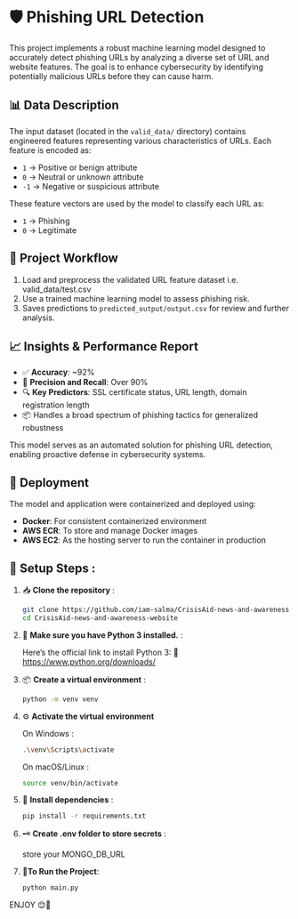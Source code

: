 # 🛡️ Phishing URL Detection

This project implements a robust machine learning model designed to accurately detect phishing URLs by analyzing a diverse set of URL and website features. The goal is to enhance cybersecurity by identifying potentially malicious URLs before they can cause harm.

## 📊 Data Description

The input dataset (located in the `valid_data/` directory) contains engineered features representing various characteristics of URLs. Each feature is encoded as:

- `1` → Positive or benign attribute
- `0` → Neutral or unknown attribute
- `-1` → Negative or suspicious attribute

These feature vectors are used by the model to classify each URL as:

- `1` → Phishing
- `0` → Legitimate

## 🔁 Project Workflow

1. Load and preprocess the validated URL feature dataset i.e. valid_data/test.csv
2. Use a trained machine learning model to assess phishing risk.
3. Saves predictions to `predicted_output/output.csv` for review and further analysis.

## 📈 Insights & Performance Report

- ✅ **Accuracy**: ~92%
- 📌 **Precision and Recall**: Over 90%
- 🔍 **Key Predictors**: SSL certificate status, URL length, domain registration length
- 📦 Handles a broad spectrum of phishing tactics for generalized robustness

This model serves as an automated solution for phishing URL detection, enabling proactive defense in cybersecurity systems.

## 🚀 Deployment

The model and application were containerized and deployed using:

- **Docker**: For consistent containerized environment
- **AWS ECR**: To store and manage Docker images
- **AWS EC2**: As the hosting server to run the container in production

## 🔧 Setup Steps :

1. 📥 **Clone the repository** :
    ```bash
    git clone https://github.com/iam-salma/CrisisAid-news-and-awareness-website.git
    cd CrisisAid-news-and-awareness-website
    ```

2. 🐍 **Make sure you have Python 3 installed.** :

   Here’s the official link to install Python 3:
        🔗 https://www.python.org/downloads/
   
4. 📦 **Create a virtual environment** :
    ```bash
    python -m venv venv
    ```
   
5. ⚙️ **Activate the virtual environment**

   On Windows :
      ```bash
      .\venv\Scripts\activate
      ```
    On macOS/Linux :
      ```bash
      source venv/bin/activate
      ```

7. 📌 **Install dependencies** :
    ```bash
    pip install -r requirements.txt
    ```

8. 🗝️ **Create .env folder to store secrets** :

    store your MONGO_DB_URL
       
10. 🏃**To Run the Project**:
     ```bash
     python main.py
     ```

ENJOY 😊🎉